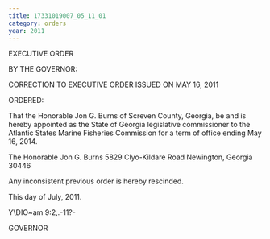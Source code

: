 ```yaml
---
title: 17331019007_05_11_01
category: orders
year: 2011
---
```

 

EXECUTIVE ORDER

BY THE GOVERNOR:

CORRECTION TO EXECUTIVE ORDER ISSUED ON MAY 16, 2011

ORDERED:

That the Honorable Jon G. Burns of Screven County,
Georgia, be and is hereby appointed as the State of Georgia
legislative commissioner to the Atlantic States Marine
Fisheries Commission for a term of office ending May 16,
2014.

The Honorable Jon G. Burns
5829 Clyo-Kildare Road
Newington, Georgia 30446

Any inconsistent previous order is hereby rescinded.

This  day of July, 2011.

Y\DIO~am 9:2,.-11?-

GOVERNOR

